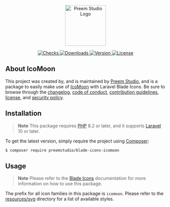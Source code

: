 <p align="center">
    <a href="https://preem.studio" target="_blank">
        <img src="https://raw.githubusercontent.com/PreemStudio/assets/main/logo-text.svg" width="128" alt="Preem Studio Logo" />
    </a>
</p>

<p align="center">
    <a href="https://github.com/PreemStudio/blade-icons-icomoon/actions">
        <img src="https://badge.sh/github/check-runs/PreemStudio/blade-icons-icomoon" alt="Checks" />
    </a>
    <a href="https://packagist.org/packages/preemstudio/blade-icons-icomoon">
        <img src="https://badge.sh/packagist/downloads/PreemStudio/blade-icons-icomoon" alt="Downloads" />
    </a>
    <a href="https://packagist.org/packages/preemstudio/blade-icons-icomoon">
        <img src="https://badge.sh/packagist/version/PreemStudio/blade-icons-icomoon" alt="Version" />
    </a>
    <a href="https://packagist.org/packages/preemstudio/blade-icons-icomoon">
        <img src="https://badge.sh/packagist/license/PreemStudio/blade-icons-icomoon" alt="License" />
    </a>
</p>

## About IcoMoon

This project was created by, and is maintained by [Preem Studio](https://github.com/PreemStudio), and is a package to easily make use of [IcoMoon](https://icomoon.io/) with Laravel Blade Icons. Be sure to browse through the [changelog](CHANGELOG.md), [code of conduct](.github/CODE_OF_CONDUCT.md), [contribution guidelines](.github/CONTRIBUTING.md), [license](LICENSE), and [security policy](.github/SECURITY.md).

## Installation

> **Note**
> This package requires [PHP](https://www.php.net/) 8.2 or later, and it supports [Laravel](https://laravel.com/) 10 or later.

To get the latest version, simply require the project using [Composer](https://getcomposer.org/):

```bash
$ composer require preemstudio/blade-icons-icomoon
```

## Usage

> **Note**
> Please refer to the [Blade Icons](https://github.com/PreemStudio/blade-icons) documentation for more information on how to use this package.

The prefix for all icon families in this package is `icomoon`. Please refer to the [resources/svg](/resources/svg) directory for a list of available styles.
